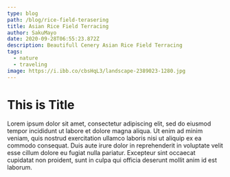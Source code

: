 ```yaml
---
type: blog
path: /blog/rice-field-terasering
title: Asian Rice Field Terracing
author: SakuMayo
date: 2020-09-28T06:55:23.872Z
description: Beautifull Cenery Asian Rice Field Terracing
tags:
  - nature
  - traveling
image: https://i.ibb.co/cbsHqL3/landscape-2389023-1280.jpg
---
```


# This is Title

Lorem ipsum dolor sit amet, consectetur adipiscing elit, sed do eiusmod tempor incididunt ut labore et dolore magna aliqua. Ut enim ad minim veniam, quis nostrud exercitation ullamco laboris nisi ut aliquip ex ea commodo consequat. Duis aute irure dolor in reprehenderit in voluptate velit esse cillum dolore eu fugiat nulla pariatur. Excepteur sint occaecat cupidatat non proident, sunt in culpa qui officia deserunt mollit anim id est laborum.
